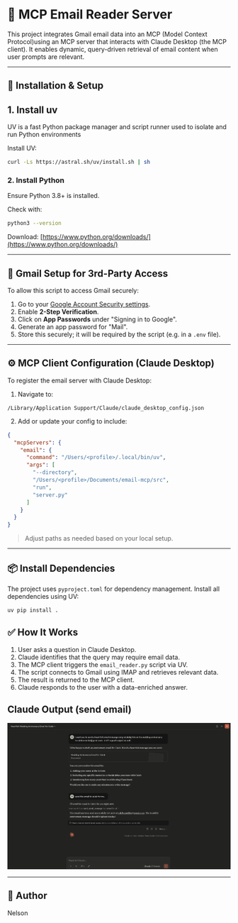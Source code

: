 # 📧 MCP Email Reader Server

This project integrates Gmail email data into an MCP (Model Context Protocol)using an MCP server that interacts with Claude Desktop (the MCP client). It enables dynamic, query-driven retrieval of email content when user prompts are relevant.



---

## 🔧 Installation & Setup

## 1. Install uv

UV is a fast Python package manager and script runner used to isolate and run Python environments

Install UV:

```bash
curl -Ls https://astral.sh/uv/install.sh | sh
```

### 2. Install Python

Ensure Python 3.8+ is installed.

Check with:

```bash
python3 --version
```

Download: [https://www.python.org/downloads/](https://www.python.org/downloads/)

---

## 🔐 Gmail Setup for 3rd-Party Access

To allow this script to access Gmail securely:

1. Go to your [Google Account Security settings](https://myaccount.google.com/security).
2. Enable **2-Step Verification**.
3. Click on **App Passwords** under "Signing in to Google".
4. Generate an app password for "Mail".
5. Store this securely; it will be required by the script (e.g. in a `.env` file).

---

## ⚙️ MCP Client Configuration (Claude Desktop)

To register the email server with Claude Desktop:

1. Navigate to:

```
/Library/Application Support/Claude/claude_desktop_config.json
```

2. Add or update your config to include:

```json
{
  "mcpServers": {
    "email": {
      "command": "/Users/<profile>/.local/bin/uv",
      "args": [
        "--directory",
        "/Users/<profile>/Documents/email-mcp/src",
        "run",
        "server.py"
      ]
    }
  }
}
```

> Adjust paths as needed based on your local setup.
---

## 📦 Install Dependencies

The project uses `pyproject.toml` for dependency management. Install all dependencies using UV:

```bash
uv pip install .
```

## ✅ How It Works

1. User asks a question in Claude Desktop.
2. Claude identifies that the query may require email data.
3. The MCP client triggers the `email_reader.py` script via UV.
4. The script connects to Gmail using IMAP and retrieves relevant data.
5. The result is returned to the MCP client.
6. Claude responds to the user with a data-enriched answer.

## Claude Output (send email)
![Output snippet](docs/images/claude_output.png)

---

## 📝 Author

Nelson
